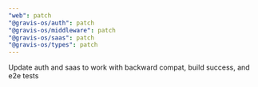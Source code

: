 ```yaml
---
"web": patch
"@gravis-os/auth": patch
"@gravis-os/middleware": patch
"@gravis-os/saas": patch
"@gravis-os/types": patch
---
```


Update auth and saas to work with backward compat, build success, and e2e tests
